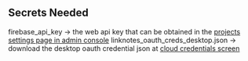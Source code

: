 ## Secrets Needed
firebase_api_key -> the web api key that can be obtained in the [projects settings page in admin console](https://console.firebase.google.com/project/_/settings/general/?_gl=1*er9v6l*_ga*Nzk2MjMxMjUyLjE3MDYzODg5MzU.*_ga_CW55HF8NVT*MTcwNjY2ODU2OC4yLjEuMTcwNjY2OTY4NS41My4wLjA.)
linknotes_oauth_creds_desktop.json -> download the desktop oauth credential json at [cloud credentials screen](https://console.cloud.google.com/apis/credentials)
